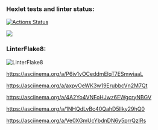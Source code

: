 ### Hexlet tests and linter status:
[![Actions Status](https://github.com/KermittheFroggg/python-project-lvl1/workflows/hexlet-check/badge.svg)](https://github.com/KermittheFroggg/python-project-lvl1/actions)

<a href="https://codeclimate.com/github/codeclimate/codeclimate/maintainability"><img src="https://api.codeclimate.com/v1/badges/a99a88d28ad37a79dbf6/maintainability" /></a>

### LinterFlake8:
![LinterFlake8](https://github.com/KermittheFroggg/python-project-lvl1/actions/workflows/Lint.yml/badge.svg)

https://asciinema.org/a/P6jv1yOCeddmElqT7ESmwiaaL

https://asciinema.org/a/axpvOeWK3w19ErubbcVn2M7Qt

https://asciinema.org/a/4A2Yo4VNFoHJwz6EWgcryNBGV

https://asciinema.org/a/1NHQdLvBc40QahD5lIky29hQ0

https://asciinema.org/a/Ve0XGmUcYbdnDN6y5prrQzlRs
